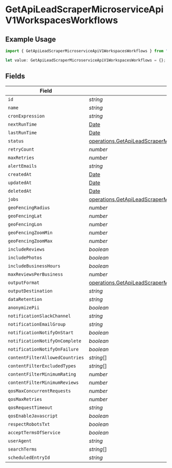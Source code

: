 # GetApiLeadScraperMicroserviceApiV1WorkspacesWorkflows

## Example Usage

```typescript
import { GetApiLeadScraperMicroserviceApiV1WorkspacesWorkflows } from "oppulence-backend-sdk/models/operations";

let value: GetApiLeadScraperMicroserviceApiV1WorkspacesWorkflows = {};
```

## Fields

| Field                                                                                                                                                      | Type                                                                                                                                                       | Required                                                                                                                                                   | Description                                                                                                                                                |
| ---------------------------------------------------------------------------------------------------------------------------------------------------------- | ---------------------------------------------------------------------------------------------------------------------------------------------------------- | ---------------------------------------------------------------------------------------------------------------------------------------------------------- | ---------------------------------------------------------------------------------------------------------------------------------------------------------- |
| `id`                                                                                                                                                       | *string*                                                                                                                                                   | :heavy_minus_sign:                                                                                                                                         | N/A                                                                                                                                                        |
| `name`                                                                                                                                                     | *string*                                                                                                                                                   | :heavy_minus_sign:                                                                                                                                         | N/A                                                                                                                                                        |
| `cronExpression`                                                                                                                                           | *string*                                                                                                                                                   | :heavy_minus_sign:                                                                                                                                         | N/A                                                                                                                                                        |
| `nextRunTime`                                                                                                                                              | [Date](https://developer.mozilla.org/en-US/docs/Web/JavaScript/Reference/Global_Objects/Date)                                                              | :heavy_minus_sign:                                                                                                                                         | N/A                                                                                                                                                        |
| `lastRunTime`                                                                                                                                              | [Date](https://developer.mozilla.org/en-US/docs/Web/JavaScript/Reference/Global_Objects/Date)                                                              | :heavy_minus_sign:                                                                                                                                         | N/A                                                                                                                                                        |
| `status`                                                                                                                                                   | [operations.GetApiLeadScraperMicroserviceApiV1WorkspacesStatus](../../models/operations/getapileadscrapermicroserviceapiv1workspacesstatus.md)             | :heavy_minus_sign:                                                                                                                                         | N/A                                                                                                                                                        |
| `retryCount`                                                                                                                                               | *number*                                                                                                                                                   | :heavy_minus_sign:                                                                                                                                         | N/A                                                                                                                                                        |
| `maxRetries`                                                                                                                                               | *number*                                                                                                                                                   | :heavy_minus_sign:                                                                                                                                         | N/A                                                                                                                                                        |
| `alertEmails`                                                                                                                                              | *string*                                                                                                                                                   | :heavy_minus_sign:                                                                                                                                         | N/A                                                                                                                                                        |
| `createdAt`                                                                                                                                                | [Date](https://developer.mozilla.org/en-US/docs/Web/JavaScript/Reference/Global_Objects/Date)                                                              | :heavy_minus_sign:                                                                                                                                         | N/A                                                                                                                                                        |
| `updatedAt`                                                                                                                                                | [Date](https://developer.mozilla.org/en-US/docs/Web/JavaScript/Reference/Global_Objects/Date)                                                              | :heavy_minus_sign:                                                                                                                                         | N/A                                                                                                                                                        |
| `deletedAt`                                                                                                                                                | [Date](https://developer.mozilla.org/en-US/docs/Web/JavaScript/Reference/Global_Objects/Date)                                                              | :heavy_minus_sign:                                                                                                                                         | N/A                                                                                                                                                        |
| `jobs`                                                                                                                                                     | [operations.GetApiLeadScraperMicroserviceApiV1WorkspacesJobs](../../models/operations/getapileadscrapermicroserviceapiv1workspacesjobs.md)[]               | :heavy_minus_sign:                                                                                                                                         | N/A                                                                                                                                                        |
| `geoFencingRadius`                                                                                                                                         | *number*                                                                                                                                                   | :heavy_minus_sign:                                                                                                                                         | N/A                                                                                                                                                        |
| `geoFencingLat`                                                                                                                                            | *number*                                                                                                                                                   | :heavy_minus_sign:                                                                                                                                         | N/A                                                                                                                                                        |
| `geoFencingLon`                                                                                                                                            | *number*                                                                                                                                                   | :heavy_minus_sign:                                                                                                                                         | N/A                                                                                                                                                        |
| `geoFencingZoomMin`                                                                                                                                        | *number*                                                                                                                                                   | :heavy_minus_sign:                                                                                                                                         | N/A                                                                                                                                                        |
| `geoFencingZoomMax`                                                                                                                                        | *number*                                                                                                                                                   | :heavy_minus_sign:                                                                                                                                         | N/A                                                                                                                                                        |
| `includeReviews`                                                                                                                                           | *boolean*                                                                                                                                                  | :heavy_minus_sign:                                                                                                                                         | N/A                                                                                                                                                        |
| `includePhotos`                                                                                                                                            | *boolean*                                                                                                                                                  | :heavy_minus_sign:                                                                                                                                         | N/A                                                                                                                                                        |
| `includeBusinessHours`                                                                                                                                     | *boolean*                                                                                                                                                  | :heavy_minus_sign:                                                                                                                                         | N/A                                                                                                                                                        |
| `maxReviewsPerBusiness`                                                                                                                                    | *number*                                                                                                                                                   | :heavy_minus_sign:                                                                                                                                         | N/A                                                                                                                                                        |
| `outputFormat`                                                                                                                                             | [operations.GetApiLeadScraperMicroserviceApiV1WorkspacesOutputFormat](../../models/operations/getapileadscrapermicroserviceapiv1workspacesoutputformat.md) | :heavy_minus_sign:                                                                                                                                         | N/A                                                                                                                                                        |
| `outputDestination`                                                                                                                                        | *string*                                                                                                                                                   | :heavy_minus_sign:                                                                                                                                         | N/A                                                                                                                                                        |
| `dataRetention`                                                                                                                                            | *string*                                                                                                                                                   | :heavy_minus_sign:                                                                                                                                         | N/A                                                                                                                                                        |
| `anonymizePii`                                                                                                                                             | *boolean*                                                                                                                                                  | :heavy_minus_sign:                                                                                                                                         | N/A                                                                                                                                                        |
| `notificationSlackChannel`                                                                                                                                 | *string*                                                                                                                                                   | :heavy_minus_sign:                                                                                                                                         | N/A                                                                                                                                                        |
| `notificationEmailGroup`                                                                                                                                   | *string*                                                                                                                                                   | :heavy_minus_sign:                                                                                                                                         | N/A                                                                                                                                                        |
| `notificationNotifyOnStart`                                                                                                                                | *boolean*                                                                                                                                                  | :heavy_minus_sign:                                                                                                                                         | N/A                                                                                                                                                        |
| `notificationNotifyOnComplete`                                                                                                                             | *boolean*                                                                                                                                                  | :heavy_minus_sign:                                                                                                                                         | N/A                                                                                                                                                        |
| `notificationNotifyOnFailure`                                                                                                                              | *boolean*                                                                                                                                                  | :heavy_minus_sign:                                                                                                                                         | N/A                                                                                                                                                        |
| `contentFilterAllowedCountries`                                                                                                                            | *string*[]                                                                                                                                                 | :heavy_minus_sign:                                                                                                                                         | N/A                                                                                                                                                        |
| `contentFilterExcludedTypes`                                                                                                                               | *string*[]                                                                                                                                                 | :heavy_minus_sign:                                                                                                                                         | N/A                                                                                                                                                        |
| `contentFilterMinimumRating`                                                                                                                               | *number*                                                                                                                                                   | :heavy_minus_sign:                                                                                                                                         | N/A                                                                                                                                                        |
| `contentFilterMinimumReviews`                                                                                                                              | *number*                                                                                                                                                   | :heavy_minus_sign:                                                                                                                                         | N/A                                                                                                                                                        |
| `qosMaxConcurrentRequests`                                                                                                                                 | *number*                                                                                                                                                   | :heavy_minus_sign:                                                                                                                                         | N/A                                                                                                                                                        |
| `qosMaxRetries`                                                                                                                                            | *number*                                                                                                                                                   | :heavy_minus_sign:                                                                                                                                         | N/A                                                                                                                                                        |
| `qosRequestTimeout`                                                                                                                                        | *string*                                                                                                                                                   | :heavy_minus_sign:                                                                                                                                         | N/A                                                                                                                                                        |
| `qosEnableJavascript`                                                                                                                                      | *boolean*                                                                                                                                                  | :heavy_minus_sign:                                                                                                                                         | N/A                                                                                                                                                        |
| `respectRobotsTxt`                                                                                                                                         | *boolean*                                                                                                                                                  | :heavy_minus_sign:                                                                                                                                         | N/A                                                                                                                                                        |
| `acceptTermsOfService`                                                                                                                                     | *boolean*                                                                                                                                                  | :heavy_minus_sign:                                                                                                                                         | N/A                                                                                                                                                        |
| `userAgent`                                                                                                                                                | *string*                                                                                                                                                   | :heavy_minus_sign:                                                                                                                                         | N/A                                                                                                                                                        |
| `searchTerms`                                                                                                                                              | *string*[]                                                                                                                                                 | :heavy_minus_sign:                                                                                                                                         | N/A                                                                                                                                                        |
| `scheduledEntryId`                                                                                                                                         | *string*                                                                                                                                                   | :heavy_minus_sign:                                                                                                                                         | N/A                                                                                                                                                        |